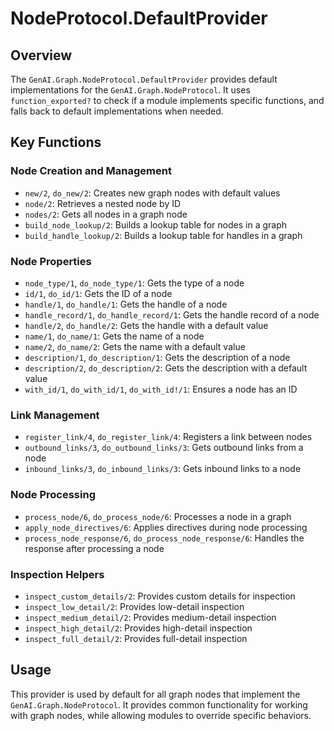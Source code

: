 # NodeProtocol.DefaultProvider

## Overview
The `GenAI.Graph.NodeProtocol.DefaultProvider` provides default implementations for the `GenAI.Graph.NodeProtocol`. It uses `function_exported?` to check if a module implements specific functions, and falls back to default implementations when needed.

## Key Functions

### Node Creation and Management
- `new/2`, `do_new/2`: Creates new graph nodes with default values
- `node/2`: Retrieves a nested node by ID
- `nodes/2`: Gets all nodes in a graph node
- `build_node_lookup/2`: Builds a lookup table for nodes in a graph
- `build_handle_lookup/2`: Builds a lookup table for handles in a graph

### Node Properties
- `node_type/1`, `do_node_type/1`: Gets the type of a node
- `id/1`, `do_id/1`: Gets the ID of a node
- `handle/1`, `do_handle/1`: Gets the handle of a node
- `handle_record/1`, `do_handle_record/1`: Gets the handle record of a node
- `handle/2`, `do_handle/2`: Gets the handle with a default value
- `name/1`, `do_name/1`: Gets the name of a node
- `name/2`, `do_name/2`: Gets the name with a default value
- `description/1`, `do_description/1`: Gets the description of a node
- `description/2`, `do_description/2`: Gets the description with a default value
- `with_id/1`, `do_with_id/1`, `do_with_id!/1`: Ensures a node has an ID

### Link Management
- `register_link/4`, `do_register_link/4`: Registers a link between nodes
- `outbound_links/3`, `do_outbound_links/3`: Gets outbound links from a node
- `inbound_links/3`, `do_inbound_links/3`: Gets inbound links to a node

### Node Processing
- `process_node/6`, `do_process_node/6`: Processes a node in a graph
- `apply_node_directives/6`: Applies directives during node processing
- `process_node_response/6`, `do_process_node_response/6`: Handles the response after processing a node

### Inspection Helpers
- `inspect_custom_details/2`: Provides custom details for inspection
- `inspect_low_detail/2`: Provides low-detail inspection
- `inspect_medium_detail/2`: Provides medium-detail inspection
- `inspect_high_detail/2`: Provides high-detail inspection
- `inspect_full_detail/2`: Provides full-detail inspection

## Usage
This provider is used by default for all graph nodes that implement the `GenAI.Graph.NodeProtocol`. It provides common functionality for working with graph nodes, while allowing modules to override specific behaviors.